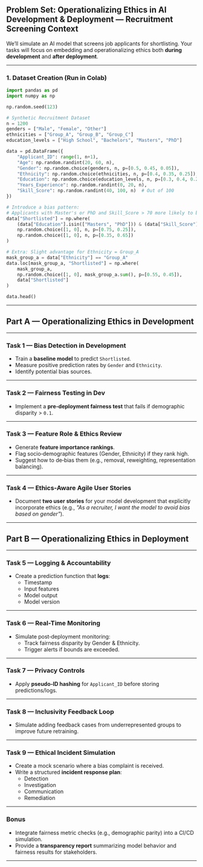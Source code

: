## **Problem Set: Operationalizing Ethics in AI Development \& Deployment — Recruitment Screening Context**

We’ll simulate an AI model that screens job applicants for shortlisting.
Your tasks will focus on embedding and operationalizing ethics both **during development** and **after deployment**.

***

### **1. Dataset Creation (Run in Colab)**

```python
import pandas as pd
import numpy as np

np.random.seed(123)

# Synthetic Recruitment Dataset
n = 1200
genders = ["Male", "Female", "Other"]
ethnicities = ["Group_A", "Group_B", "Group_C"]
education_levels = ["High School", "Bachelors", "Masters", "PhD"]

data = pd.DataFrame({
    "Applicant_ID": range(1, n+1),
    "Age": np.random.randint(20, 60, n),
    "Gender": np.random.choice(genders, n, p=[0.5, 0.45, 0.05]),
    "Ethnicity": np.random.choice(ethnicities, n, p=[0.4, 0.35, 0.25]),
    "Education": np.random.choice(education_levels, n, p=[0.3, 0.4, 0.2, 0.1]),
    "Years_Experience": np.random.randint(0, 20, n),
    "Skill_Score": np.random.randint(40, 100, n)  # Out of 100
})

# Introduce a bias pattern:
# Applicants with Master's or PhD and Skill_Score > 70 more likely to be shortlisted
data["Shortlisted"] = np.where(
    (data["Education"].isin(["Masters", "PhD"])) & (data["Skill_Score"] > 70),
    np.random.choice([1, 0], n, p=[0.75, 0.25]),
    np.random.choice([1, 0], n, p=[0.35, 0.65])
)

# Extra: Slight advantage for Ethnicity = Group_A
mask_group_a = data["Ethnicity"] == "Group_A"
data.loc[mask_group_a, "Shortlisted"] = np.where(
    mask_group_a,
    np.random.choice([1, 0], mask_group_a.sum(), p=[0.55, 0.45]),
    data["Shortlisted"]
)

data.head()
```


***

## **Part A — Operationalizing Ethics in Development**


***

### **Task 1 — Bias Detection in Development**

- Train a **baseline model** to predict `Shortlisted`.
- Measure positive prediction rates by `Gender` and `Ethnicity`.
- Identify potential bias sources.

***

### **Task 2 — Fairness Testing in Dev**

- Implement a **pre‑deployment fairness test** that fails if demographic disparity > `0.1`.

***

### **Task 3 — Feature Role \& Ethics Review**

- Generate **feature importance rankings**.
- Flag socio‑demographic features (Gender, Ethnicity) if they rank high.
- Suggest how to de‑bias them (e.g., removal, reweighting, representation balancing).

***

### **Task 4 — Ethics-Aware Agile User Stories**

- Document **two user stories** for your model development that explicitly incorporate ethics (e.g., *"As a recruiter, I want the model to avoid bias based on gender"*).

***

## **Part B — Operationalizing Ethics in Deployment**


***

### **Task 5 — Logging \& Accountability**

- Create a prediction function that **logs**:
    - Timestamp
    - Input features
    - Model output
    - Model version

***

### **Task 6 — Real-Time Monitoring**

- Simulate post‑deployment monitoring:
    - Track fairness disparity by Gender \& Ethnicity.
    - Trigger alerts if bounds are exceeded.

***

### **Task 7 — Privacy Controls**

- Apply **pseudo‑ID hashing** for `Applicant_ID` before storing predictions/logs.

***

### **Task 8 — Inclusivity Feedback Loop**

- Simulate adding feedback cases from underrepresented groups to improve future retraining.

***

### **Task 9 — Ethical Incident Simulation**

- Create a mock scenario where a bias complaint is received.
- Write a structured **incident response plan**:
    - Detection
    - Investigation
    - Communication
    - Remediation

***

### **Bonus**

- Integrate fairness metric checks (e.g., demographic parity) into a CI/CD simulation.
- Provide a **transparency report** summarizing model behavior and fairness results for stakeholders.

***

